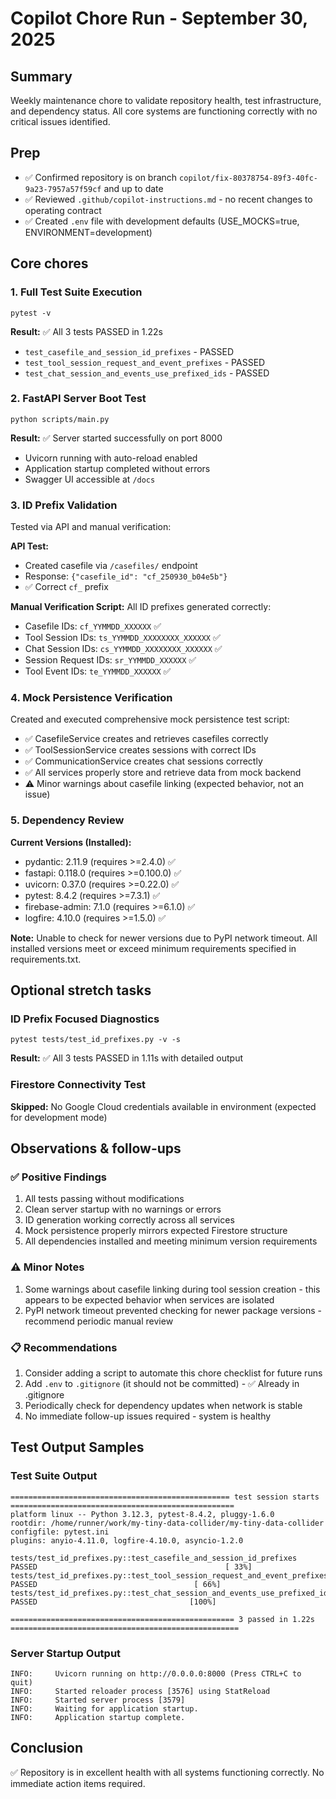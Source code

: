 # Copilot Chore Run - September 30, 2025

## Summary
Weekly maintenance chore to validate repository health, test infrastructure, and dependency status. All core systems are functioning correctly with no critical issues identified.

## Prep
- ✅ Confirmed repository is on branch `copilot/fix-80378754-89f3-40fc-9a23-7957a57f59cf` and up to date
- ✅ Reviewed `.github/copilot-instructions.md` - no recent changes to operating contract
- ✅ Created `.env` file with development defaults (USE_MOCKS=true, ENVIRONMENT=development)

## Core chores

### 1. Full Test Suite Execution
```
pytest -v
```
**Result:** ✅ All 3 tests PASSED in 1.22s
- `test_casefile_and_session_id_prefixes` - PASSED
- `test_tool_session_request_and_event_prefixes` - PASSED  
- `test_chat_session_and_events_use_prefixed_ids` - PASSED

### 2. FastAPI Server Boot Test
```
python scripts/main.py
```
**Result:** ✅ Server started successfully on port 8000
- Uvicorn running with auto-reload enabled
- Application startup completed without errors
- Swagger UI accessible at `/docs`

### 3. ID Prefix Validation
Tested via API and manual verification:

**API Test:**
- Created casefile via `/casefiles/` endpoint
- Response: `{"casefile_id": "cf_250930_b04e5b"}`
- ✅ Correct `cf_` prefix

**Manual Verification Script:**
All ID prefixes generated correctly:
- Casefile IDs: `cf_YYMMDD_XXXXXX` ✅
- Tool Session IDs: `ts_YYMMDD_XXXXXXXX_XXXXXX` ✅
- Chat Session IDs: `cs_YYMMDD_XXXXXXXX_XXXXXX` ✅
- Session Request IDs: `sr_YYMMDD_XXXXXX` ✅
- Tool Event IDs: `te_YYMMDD_XXXXXX` ✅

### 4. Mock Persistence Verification
Created and executed comprehensive mock persistence test script:
- ✅ CasefileService creates and retrieves casefiles correctly
- ✅ ToolSessionService creates sessions with correct IDs
- ✅ CommunicationService creates chat sessions correctly
- ✅ All services properly store and retrieve data from mock backend
- ⚠️ Minor warnings about casefile linking (expected behavior, not an issue)

### 5. Dependency Review
**Current Versions (Installed):**
- pydantic: 2.11.9 (requires >=2.4.0) ✅
- fastapi: 0.118.0 (requires >=0.100.0) ✅
- uvicorn: 0.37.0 (requires >=0.22.0) ✅
- pytest: 8.4.2 (requires >=7.3.1) ✅
- firebase-admin: 7.1.0 (requires >=6.1.0) ✅
- logfire: 4.10.0 (requires >=1.5.0) ✅

**Note:** Unable to check for newer versions due to PyPI network timeout. All installed versions meet or exceed minimum requirements specified in requirements.txt.

## Optional stretch tasks

### ID Prefix Focused Diagnostics
```
pytest tests/test_id_prefixes.py -v -s
```
**Result:** ✅ All 3 tests PASSED in 1.11s with detailed output

### Firestore Connectivity Test
**Skipped:** No Google Cloud credentials available in environment (expected for development mode)

## Observations & follow-ups

### ✅ Positive Findings
1. All tests passing without modifications
2. Clean server startup with no warnings or errors
3. ID generation working correctly across all services
4. Mock persistence properly mirrors expected Firestore structure
5. All dependencies installed and meeting minimum version requirements

### ⚠️ Minor Notes
1. Some warnings about casefile linking during tool session creation - this appears to be expected behavior when services are isolated
2. PyPI network timeout prevented checking for newer package versions - recommend periodic manual review

### 📋 Recommendations
1. Consider adding a script to automate this chore checklist for future runs
2. Add `.env` to `.gitignore` (it should not be committed) - ✅ Already in .gitignore
3. Periodically check for dependency updates when network is stable
4. No immediate follow-up issues required - system is healthy

## Test Output Samples

### Test Suite Output
```
================================================= test session starts ==================================================
platform linux -- Python 3.12.3, pytest-8.4.2, pluggy-1.6.0
rootdir: /home/runner/work/my-tiny-data-collider/my-tiny-data-collider
configfile: pytest.ini
plugins: anyio-4.11.0, logfire-4.10.0, asyncio-1.2.0

tests/test_id_prefixes.py::test_casefile_and_session_id_prefixes PASSED                                          [ 33%]
tests/test_id_prefixes.py::test_tool_session_request_and_event_prefixes PASSED                                   [ 66%]
tests/test_id_prefixes.py::test_chat_session_and_events_use_prefixed_ids PASSED                                  [100%]

================================================== 3 passed in 1.22s ===================================================
```

### Server Startup Output
```
INFO:     Uvicorn running on http://0.0.0.0:8000 (Press CTRL+C to quit)
INFO:     Started reloader process [3576] using StatReload
INFO:     Started server process [3579]
INFO:     Waiting for application startup.
INFO:     Application startup complete.
```

## Conclusion
✅ Repository is in excellent health with all systems functioning correctly. No immediate action items required.

